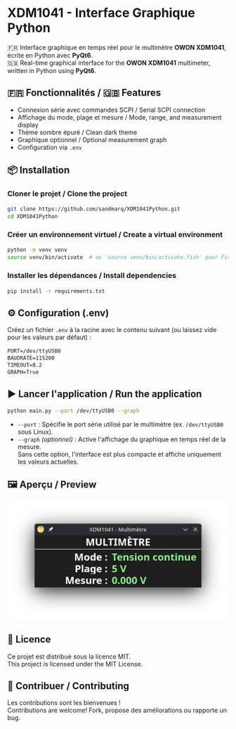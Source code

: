 # XDM1041 - Interface Graphique Python

🇫🇷 Interface graphique en temps réel pour le multimètre **OWON XDM1041**, écrite en Python avec **PyQt6**.  
🇬🇧 Real-time graphical interface for the **OWON XDM1041** multimeter, written in Python using **PyQt6**.

## 🇫🇷 Fonctionnalités / 🇬🇧 Features

- Connexion série avec commandes SCPI / Serial SCPI connection  
- Affichage du mode, plage et mesure / Mode, range, and measurement display  
- Thème sombre épuré / Clean dark theme  
- Graphique optionnel / Optional measurement graph  
- Configuration via `.env`

## 📦 Installation

### Cloner le projet / Clone the project

```bash
git clone https://github.com/sandmarq/XDM1041Python.git
cd XDM1041Python
```

### Créer un environnement virtuel / Create a virtual environment

```bash
python -m venv venv
source venv/bin/activate  # ou 'source venv/bin/activate.fish' pour Fish
```

### Installer les dépendances / Install dependencies

```bash
pip install -r requirements.txt
```

## ⚙️ Configuration (.env)

Créez un fichier `.env` à la racine avec le contenu suivant (ou laissez vide pour les valeurs par défaut) :

```env
PORT=/dev/ttyUSB0
BAUDRATE=115200
TIMEOUT=0.2
GRAPH=True
```

## ▶️ Lancer l'application / Run the application

```bash
python main.py --port /dev/ttyUSB0 --graph
```

- `--port` : Spécifie le port série utilisé par le multimètre (ex. `/dev/ttyUSB0` sous Linux).  
- `--graph` *(optionnel)* : Active l'affichage du graphique en temps réel de la mesure.  
  Sans cette option, l'interface est plus compacte et affiche uniquement les valeurs actuelles.

## 🖼️ Aperçu / Preview

![Capture](images/capture1.png)

## 📄 Licence

Ce projet est distribué sous la licence MIT.  
This project is licensed under the MIT License.

## 🤝 Contribuer / Contributing

Les contributions sont les bienvenues !  
Contributions are welcome! Fork, propose des améliorations ou rapporte un bug.